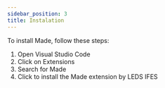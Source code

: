 ```yaml
---
sidebar_position: 3
title: Instalation
---
```


To install Made, follow these steps:

1. Open Visual Studio Code
2. Click on Extensions
3. Search for Made
4. Click to install the Made extension by LEDS IFES